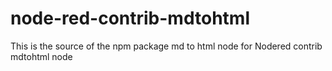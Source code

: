 # node-red-contrib-mdtohtml

This is the source of the npm package md to html node for Nodered contrib mdtohtml node





